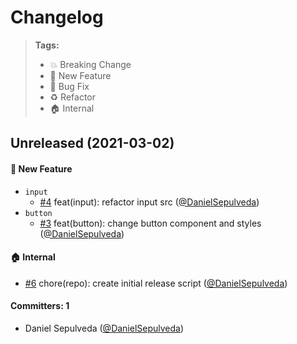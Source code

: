 # Changelog

> **Tags:**
>
> - :boom: Breaking Change
> - :rocket: New Feature
> - :bug: Bug Fix
> - :recycle: Refactor
> - :house: Internal

<!-- DO NOT MODIFY BELOW THIS COMMENT -->
<!-- insert-new-changelog-here -->

## Unreleased (2021-03-02)

#### :rocket: New Feature
* `input`
  * [#4](https://github.com/DanielSepulveda/lean-ui/pull/4) feat(input): refactor input src ([@DanielSepulveda](https://github.com/DanielSepulveda))
* `button`
  * [#3](https://github.com/DanielSepulveda/lean-ui/pull/3) feat(button): change button component and styles ([@DanielSepulveda](https://github.com/DanielSepulveda))

#### :house: Internal
* [#6](https://github.com/DanielSepulveda/lean-ui/pull/6) chore(repo): create initial release script ([@DanielSepulveda](https://github.com/DanielSepulveda))

#### Committers: 1
- Daniel Sepulveda ([@DanielSepulveda](https://github.com/DanielSepulveda))
